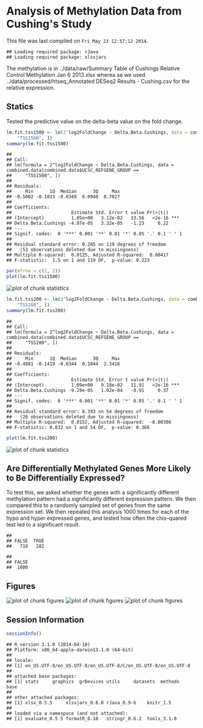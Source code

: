 Analysis of Methylation Data from Cushing's Study
=============================================================

This file was last compiled on ``Fri May 23 12:57:12 2014``.


```
## Loading required package: rJava
## Loading required package: xlsxjars
```


The methylation is in ../data/raw/Summary Table of Cushings Relative Control Methylation Jan 6 2013.xlsx wherea se we used ../data/processed/htseq_Annotated DESeq2 Results - Cushing.csv for the relative expression.

Statics
---------

Tested the predictive value on the delta-beta value on the fold change.


```r
lm.fit.tss1500 <- lm(2^log2FoldChange ~ Delta.Beta.Cushings, data = combined.data[combined.data$UCSC_REFGENE_GROUP == 
    "TSS1500", ])
summary(lm.fit.tss1500)
```

```
## 
## Call:
## lm(formula = 2^log2FoldChange ~ Delta.Beta.Cushings, data = combined.data[combined.data$UCSC_REFGENE_GROUP == 
##     "TSS1500", ])
## 
## Residuals:
##     Min      1Q  Median      3Q     Max 
## -0.5002 -0.1033 -0.0349  0.0940  0.7027 
## 
## Coefficients:
##                      Estimate Std. Error t value Pr(>|t|)    
## (Intercept)          1.05e+00   3.12e-02   33.56   <2e-16 ***
## Delta.Beta.Cushings -4.07e-05   3.32e-05   -1.23     0.22    
## ---
## Signif. codes:  0 '***' 0.001 '**' 0.01 '*' 0.05 '.' 0.1 ' ' 1
## 
## Residual standard error: 0.205 on 119 degrees of freedom
##   (53 observations deleted due to missingness)
## Multiple R-squared:  0.0125,	Adjusted R-squared:  0.00417 
## F-statistic:  1.5 on 1 and 119 DF,  p-value: 0.223
```

```r
par(mfrow = c(2, 2))
plot(lm.fit.tss1500)
```

![plot of chunk statistics](figure/statistics1.png) 

```r
lm.fit.tss200 <- lm(2^log2FoldChange ~ Delta.Beta.Cushings, data = combined.data[combined.data$UCSC_REFGENE_GROUP == 
    "TSS200", ])
summary(lm.fit.tss200)
```

```
## 
## Call:
## lm(formula = 2^log2FoldChange ~ Delta.Beta.Cushings, data = combined.data[combined.data$UCSC_REFGENE_GROUP == 
##     "TSS200", ])
## 
## Residuals:
##     Min      1Q  Median      3Q     Max 
## -0.4881 -0.1419 -0.0344  0.1044  2.3416 
## 
## Coefficients:
##                      Estimate Std. Error t value Pr(>|t|)    
## (Intercept)          1.09e+00   9.18e-02   11.91   <2e-16 ***
## Delta.Beta.Cushings -9.29e-05   1.02e-04   -0.91     0.37    
## ---
## Signif. codes:  0 '***' 0.001 '**' 0.01 '*' 0.05 '.' 0.1 ' ' 1
## 
## Residual standard error: 0.393 on 54 degrees of freedom
##   (26 observations deleted due to missingness)
## Multiple R-squared:  0.0152,	Adjusted R-squared:  -0.00306 
## F-statistic: 0.832 on 1 and 54 DF,  p-value: 0.366
```

```r
plot(lm.fit.tss200)
```

![plot of chunk statistics](figure/statistics2.png) 


Are Differentially Methylated Genes More Likely to Be Differentially Expressed?
---------------------------------------------------------------------------------

To test this, we asked whether the genes with a significantly different methylation pattern had a significantly different expression pattern.  We then compared this to a randomly sampled set of genes from the same expression set.  We then repeated this analysis 1000 times for each of the hypo and hyper expressed genes, and tested how often the chis-quared test led to a significant result.


```
## 
## FALSE  TRUE 
##   718   282
```

```
## 
## FALSE 
##  1000
```


Figures
----------

![plot of chunk figures](figure/figures1.png) ![plot of chunk figures](figure/figures2.png) ![plot of chunk figures](figure/figures3.png) 

Session Information
-------------------

```r
sessionInfo()
```

```
## R version 3.1.0 (2014-04-10)
## Platform: x86_64-apple-darwin13.1.0 (64-bit)
## 
## locale:
## [1] en_US.UTF-8/en_US.UTF-8/en_US.UTF-8/C/en_US.UTF-8/en_US.UTF-8
## 
## attached base packages:
## [1] stats     graphics  grDevices utils     datasets  methods   base     
## 
## other attached packages:
## [1] xlsx_0.5.5     xlsxjars_0.6.0 rJava_0.9-6    knitr_1.5     
## 
## loaded via a namespace (and not attached):
## [1] evaluate_0.5.5 formatR_0.10   stringr_0.6.2  tools_3.1.0
```

